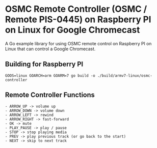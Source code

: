 # OSMC Remote Controller (OSMC / Remote PIS-0445) on Raspberry PI on Linux for Google Chromecast

A Go example library for using OSMC remote control on Raspberry PI on Linux that can control
a Google Chromecast.


## Building for Raspberry PI

	GOOS=linux GOARCH=arm GOARM=7 go build -o ./build/armv7-linux/osmc-controller

## Remote Controller Functions

```
- ARROW_UP -> volume up
- ARROW_DOWN -> volume down
- ARROW_LEFT -> rewind
- ARROW_RIGHT -> fast-forward
- OK -> mute
- PLAY_PAUSE -> play / pause
- STOP -> stop playing media
- PREV -> play previous track (or go back to the start)
- NEXT -> skip to next track
```

